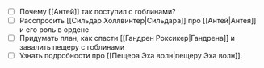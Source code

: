 - [ ] Почему [[Антей]] так поступил с гоблинами?
- [ ] Расспросить [[Сильдар Холлвинтер|Сильдара]] про [[Антей|Антея]] и его роль в ордене
- [ ] Придумать план, как спасти [[Гандрен Роксикер|Гандрена]] и завалить пещеру с гоблинами
- [ ] Узнать подробности про [[Пещера Эха волн|пещеру Эха волн]].